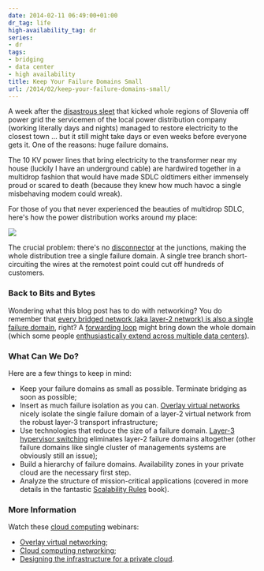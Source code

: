 ```yaml
---
date: 2014-02-11 06:49:00+01:00
dr_tag: life
high-availability_tag: dr
series:
- dr
tags:
- bridging
- data center
- high availability
title: Keep Your Failure Domains Small
url: /2014/02/keep-your-failure-domains-small/
---
```

A week after the [disastrous sleet](/2014/02/disasters-and-recoveries-part-1/) that kicked whole regions of Slovenia off power grid the servicemen of the local power distribution company (working literally days and nights) managed to restore electricity to the closest town ... but it still might take days or even weeks before everyone gets it. One of the reasons: huge failure domains.
<!--more-->
The 10 KV power lines that bring electricity to the transformer near my house (luckily I have an underground cable) are hardwired together in a multidrop fashion that would have made SDLC oldtimers either immensely proud or scared to death (because they knew how much havoc a single misbehaving modem could wreak).

For those of you that never experienced the beauties of multidrop SDLC, here's how the power distribution works around my place:

![](/2014/02/s400-PowerGrid_Failure_Domain.png)

The crucial problem: there's no [disconnector](http://en.wikipedia.org/wiki/Disconnector) at the junctions, making the whole distribution tree a single failure domain. A single tree branch short-circuiting the wires at the remotest point could cut off hundreds of customers.

### Back to Bits and Bytes

Wondering what this blog post has to do with networking? You do remember that [every bridged network (aka layer-2 network) is also a single failure domain](/2012/05/layer-2-network-is-single-failure/), right? A [forwarding loop](/2012/04/stp-loops-strike-again/) might bring down the whole domain (which some people [enthusiastically extend across multiple data centers](/2011/06/stretched-clusters-almost-as-good-as/)).

### What Can We Do?

Here are a few things to keep in mind:

-   Keep your failure domains as small as possible. Terminate bridging as soon as possible;
-   Insert as much failure isolation as you can. [Overlay virtual networks](/2011/12/decouple-virtual-networking-from/) nicely isolate the single failure domain of a layer-2 virtual network from the robust layer-3 transport infrastructure;
-   Use technologies that reduce the size of a failure domain. [Layer-3 hypervisor switching](/2013/12/hyper-v-network-virtualization-packet/) eliminates layer-2 failure domains altogether (other failure domains like single cluster of managements systems are obviously still an issue);
-   Build a hierarchy of failure domains. Availability zones in your private cloud are the necessary first step.
-   Analyze the structure of mission-critical applications (covered in more details in the fantastic [Scalability Rules](http://www.amazon.com/gp/product/0321753887?ie=UTF8&camp=1789&creativeASIN=0321753887&linkCode=xm2&tag=cisioshinandt-20) book).

### More Information

Watch these [cloud computing](http://www.ipspace.net/Roadmap/Cloud_computing_webinars) webinars:

-   [Overlay virtual networking](http://www.ipspace.net/Overlay_Virtual_Networking);
-   [Cloud computing networking](http://www.ipspace.net/Cloud_Computing_Networking);
-   [Designing the infrastructure for a private cloud](http://www.ipspace.net/Designing_a_Private_Cloud).
